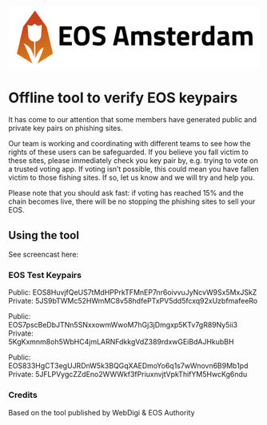 ![](images/eos-amsterdam-vertical-big.png)

# Offline tool to verify EOS keypairs

It has come to our attention that some members have generated public and
private key pairs on phishing sites.

Our team is working and coordinating with different teams to see how the rights
of these users can be safeguarded. If you believe you fall victim to these
sites, please immediately check you key pair by, e.g. trying to vote on a
trusted voting app. If voting isn’t possible, this could mean you have fallen
victim to those fishing sites. If so, let us know and we will try and help you.

Please note that you should ask fast: if voting has reached 15% and the chain
becomes live, there will be no stopping the phishing sites to sell your EOS.


## Using the tool

See screencast here:

### EOS Test Keypairs

Public: EOS8HuvjfQeUS7tMdHPPrkTFMnEP7nr6oivvuJyNcvW9Sx5MxJSkZ
Private: 5JS9bTWMc52HWmMC8v58hdfePTxPV5dd5fcxq92xUzbfmafeeRo

Public: EOS7pscBeDbJTNn5SNxxowmWwoM7hGj3jDmgxp5KTv7gR89Ny5ii3
Private: 5KgKxmnm8oh5WbHC4jmLARNFdkkgVdZ389rdxwGEiBdAJHkubBH

Public: EOS833HgCT3egUJRDnW5k3BQGqXAEDmoYo6q1s7wWnovn6B9Mb1pd
Private: 5JFLPVygcZZdEno2WWWkf3fPriuxnvjtVpkThifYM5HwcKg6ndu

### Credits

Based on the tool published by WebDigi & EOS Authority
